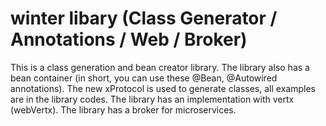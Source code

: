 # winter libary (Class Generator / Annotations / Web / Broker)

This is a class generation and bean creator library. The library also has a bean container (in short, you can use these @Bean, @Autowired annotations). The new xProtocol is used to generate classes, all examples are in the library codes.
The library has an implementation with vertx (webVertx).
The library has a broker for microservices.
